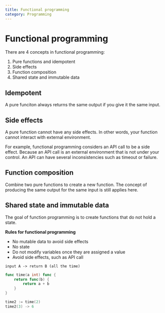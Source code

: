 ```yaml
---
title: Functional programming
category: Programming
---
```


# Functional programming

There are 4 concepts in functional programming:

1. Pure functions and idempotent
2. Side effects
3. Function composition
4. Shared state and immutable data

## Idempotent

A pure funciton always returns the same output if you give it the same input.

## Side effects

A pure function cannot have any side effects. In other words, your function cannot interact with external environment.

For example, functional programming considers an API call to be a side effect. Because an API call is an external environment that is not under your control. An API can have several inconsistencies such as timeout or failure.

## Function composition

Combine two pure functions to create a new function. The concept of producing the same output for the same input is still applies here.

## Shared state and immutable data

The goal of function programming is to create functions that do not hold a state.

**Rules for functional programming**

- No mutable data to avoid side effects
- No state
- Do not modify variables once they are assigned a value
- Avoid side effects, such as API call

```
input A -> return B (all the time)
```

```go
func time(a int) func {
	return func(b) {
		return a + b
	}
}

time2 := time(2)
time2(3) -> 6
```

